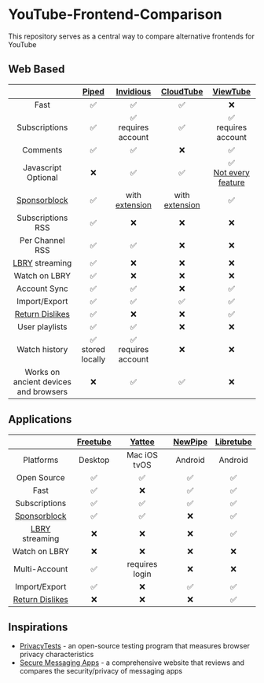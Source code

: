 # YouTube-Frontend-Comparison
This repository serves as a central way to compare alternative frontends for YouTube

## Web Based
| | [Piped](https://github.com/TeamPiped/Piped) | [Invidious](https://github.com/iv-org/invidious) | [CloudTube](https://sr.ht/~cadence/tube) | [ViewTube](https://github.com/ViewTube/viewtube-vue) |
| :---: | :---: | :---: | :---: | :---: |
| Fast | :white_check_mark:| :white_check_mark:| :white_check_mark: | :x: |
| Subscriptions | :white_check_mark: | :white_check_mark: <br /> requires account |:white_check_mark:| :white_check_mark: <br /> requires account |
| Comments | :white_check_mark:|:white_check_mark:| :x: | ✅ |
| Javascript Optional |:x:|:white_check_mark:|:white_check_mark:| ✅ <br /> [Not every feature](https://github.com/ViewTube/viewtube-vue/issues/2#issuecomment-1057513500) |
| [Sponsorblock](https://github.com/ajayyy/SponsorBlock)|:white_check_mark:|with [extension](https://github.com/ajayyy/SponsorBlock)|with [extension](https://github.com/ajayyy/SponsorBlock)| :white_check_mark:|
| Subscriptions RSS | :white_check_mark: |:x:|:x:| :x: |
| Per Channel RSS | ✅ |:white_check_mark:|:x:| :x: |
| [LBRY](https://github.com/lbryio/lbry-desktop) streaming | :white_check_mark: | :x: | :x: | :x: |
| Watch on LBRY | ✅ | :x: | :x: | :x: |
| Account Sync| :white_check_mark: | :white_check_mark: | :x: | :white_check_mark: |
| Import/Export | :white_check_mark:|:white_check_mark:|:white_check_mark:| ✅ |
| [Return Dislikes](https://github.com/Anarios/return-youtube-dislike)| :white_check_mark: | :x: | :x: | ✅ |
| User playlists | :white_check_mark: | :white_check_mark: | :x: | :x: |
| Watch history | :white_check_mark: <br /> stored locally | :white_check_mark: <br /> requires account | :x: | :x: |
| Works on ancient devices and browsers | :x: | :white_check_mark: | :white_check_mark: | :x: |

## Applications
| | [Freetube](https://github.com/FreeTubeApp/FreeTube) | [Yattee](https://github.com/yattee/yattee) | [NewPipe](https://github.com/TeamNewPipe/NewPipe)| [Libretube](https://github.com/libre-tube/LibreTube) |
| :---: | :---: | :---: | :---: |  :---: |
| Platforms | Desktop | Mac iOS tvOS | Android |  Android |
| Open Source | ✅  | ✅  | ✅ |  ✅ |
| Fast | :white_check_mark:| :x: | :white_check_mark:|  ✅ |
| Subscriptions | :white_check_mark:| :white_check_mark: | :white_check_mark:| ✅ |
| [Sponsorblock](https://github.com/ajayyy/SponsorBlock) | :white_check_mark: | :white_check_mark: |❌ | ✅ |
| [LBRY](https://github.com/lbryio/lbry-desktop) streaming | :x: | :x: | :x: | ✅ |
| Watch on LBRY | :x: | :x: | :x: | :x: |
| Multi-Account| :white_check_mark:| requires login | :x: | ❌ |
| Import/Export | :white_check_mark:| :x: |:white_check_mark:| ✅ |
| [Return Dislikes](https://github.com/Anarios/return-youtube-dislike)| :x: | :x: | :x: | ✅ |

## Inspirations
- [PrivacyTests](https://privacytests.org) - an open-source testing program that measures browser privacy characteristics
- [Secure Messaging Apps](https://www.securemessagingapps.com) - a comprehensive website that reviews and compares the security/privacy of messaging apps 
